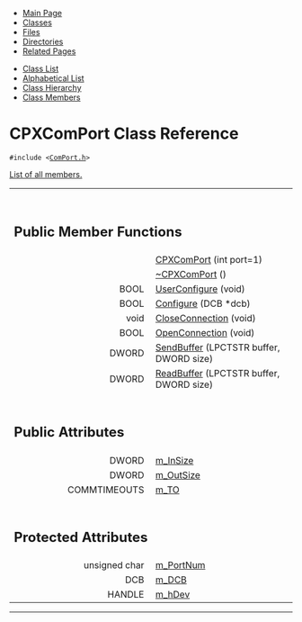 <div class="tabs">

- [Main Page](index.md)
- <span id="current">[Classes](annotated.md)</span>
- [Files](files.md)
- [Directories](dirs.md)
- [Related Pages](pages.md)

</div>

<div class="tabs">

- [Class List](annotated.md)
- [Alphabetical List](classes.md)
- [Class Hierarchy](hierarchy.md)
- [Class Members](functions.md)

</div>

# CPXComPort Class Reference

`#include <`<a href="ComPort_8h-source.md" class="el"><code>ComPort.h</code></a>`>`

[List of all members.](classCPXComPort-members.md)

<table data-border="0" data-cellpadding="0" data-cellspacing="0">
<colgroup>
<col style="width: 50%" />
<col style="width: 50%" />
</colgroup>
<tbody>
<tr>
<td></td>
<td></td>
</tr>
<tr>
<td colspan="2"><br />
&#10;<h2 id="public-member-functions">Public Member Functions</h2></td>
</tr>
<tr>
<td class="memItemLeft" style="text-align: right;" data-nowrap="" data-valign="top"> </td>
<td class="memItemRight" data-valign="bottom"><a href="classCPXComPort.md#aa8ae2b641404c7a223237107b04ec6c" class="el">CPXComPort</a> (int port=1)</td>
</tr>
<tr>
<td class="memItemLeft" style="text-align: right;" data-nowrap="" data-valign="top"> </td>
<td class="memItemRight" data-valign="bottom"><a href="classCPXComPort.md#f4e4470e338a45e5146bf67f714bdaa9" class="el">~CPXComPort</a> ()</td>
</tr>
<tr>
<td class="memItemLeft" style="text-align: right;" data-nowrap="" data-valign="top">BOOL </td>
<td class="memItemRight" data-valign="bottom"><a href="classCPXComPort.md#6fd2bd4202480b375600cbdf8f5eb098" class="el">UserConfigure</a> (void)</td>
</tr>
<tr>
<td class="memItemLeft" style="text-align: right;" data-nowrap="" data-valign="top">BOOL </td>
<td class="memItemRight" data-valign="bottom"><a href="classCPXComPort.md#5bb80ba7d65cbb039f251e69ad764467" class="el">Configure</a> (DCB *dcb)</td>
</tr>
<tr>
<td class="memItemLeft" style="text-align: right;" data-nowrap="" data-valign="top">void </td>
<td class="memItemRight" data-valign="bottom"><a href="classCPXComPort.md#721e7a23f41e0c0c69a63827db9f8780" class="el">CloseConnection</a> (void)</td>
</tr>
<tr>
<td class="memItemLeft" style="text-align: right;" data-nowrap="" data-valign="top">BOOL </td>
<td class="memItemRight" data-valign="bottom"><a href="classCPXComPort.md#14393b1e44e374a685b68cd4f9701d98" class="el">OpenConnection</a> (void)</td>
</tr>
<tr>
<td class="memItemLeft" style="text-align: right;" data-nowrap="" data-valign="top">DWORD </td>
<td class="memItemRight" data-valign="bottom"><a href="classCPXComPort.md#e42761236c794499f6bb7243eb370f3e" class="el">SendBuffer</a> (LPCTSTR buffer, DWORD size)</td>
</tr>
<tr>
<td class="memItemLeft" style="text-align: right;" data-nowrap="" data-valign="top">DWORD </td>
<td class="memItemRight" data-valign="bottom"><a href="classCPXComPort.md#70c13e647344498d583c7e8fd01e84bc" class="el">ReadBuffer</a> (LPCTSTR buffer, DWORD size)</td>
</tr>
<tr>
<td colspan="2"><br />
&#10;<h2 id="public-attributes">Public Attributes</h2></td>
</tr>
<tr>
<td class="memItemLeft" style="text-align: right;" data-nowrap="" data-valign="top">DWORD </td>
<td class="memItemRight" data-valign="bottom"><a href="classCPXComPort.md#add83966748f35caad081ab7c9d33537" class="el">m_InSize</a></td>
</tr>
<tr>
<td class="memItemLeft" style="text-align: right;" data-nowrap="" data-valign="top">DWORD </td>
<td class="memItemRight" data-valign="bottom"><a href="classCPXComPort.md#80b1fc72e879ba1efd588a2a99149cd5" class="el">m_OutSize</a></td>
</tr>
<tr>
<td class="memItemLeft" style="text-align: right;" data-nowrap="" data-valign="top">COMMTIMEOUTS </td>
<td class="memItemRight" data-valign="bottom"><a href="classCPXComPort.md#4d1a55c8a999035e5545f2ac54450711" class="el">m_TO</a></td>
</tr>
<tr>
<td colspan="2"><br />
&#10;<h2 id="protected-attributes">Protected Attributes</h2></td>
</tr>
<tr>
<td class="memItemLeft" style="text-align: right;" data-nowrap="" data-valign="top">unsigned char </td>
<td class="memItemRight" data-valign="bottom"><a href="classCPXComPort.md#bdd471ae9af7d68bc5d9319338678b39" class="el">m_PortNum</a></td>
</tr>
<tr>
<td class="memItemLeft" style="text-align: right;" data-nowrap="" data-valign="top">DCB </td>
<td class="memItemRight" data-valign="bottom"><a href="classCPXComPort.md#551fc36a55b99e56d27b61dd04f072be" class="el">m_DCB</a></td>
</tr>
<tr>
<td class="memItemLeft" style="text-align: right;" data-nowrap="" data-valign="top">HANDLE </td>
<td class="memItemRight" data-valign="bottom"><a href="classCPXComPort.md#249b2893839a28cbec8846224a8ea477" class="el">m_hDev</a></td>
</tr>
</tbody>
</table>

------------------------------------------------------------------------

<span id="_details"></span>

